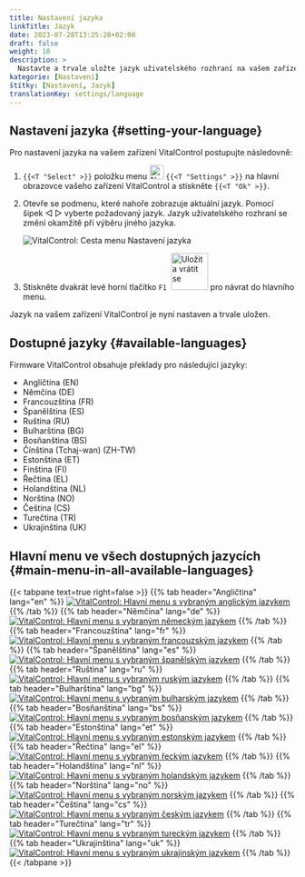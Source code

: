 ```yaml
---
title: Nastavení jazyka
linkTitle: Jazyk
date: 2023-07-28T13:25:28+02:00
draft: false
weight: 10
description: >
  Nastavte a trvale uložte jazyk uživatelského rozhraní na vašem zařízení VitalControl.
kategorie: [Nastavení]
štítky: [Nastavení, Jazyk]
translationKey: settings/language
---
```

## Nastavení jazyka {#setting-your-language}

Pro nastavení jazyka na vašem zařízení VitalControl postupujte následovně:

1. `{{<T "Select" >}}` položku menu <img src="/icons/gear.svg" width="25" align="bottom" alt="Nastavení" /> `{{<T "Settings" >}}` na hlavní obrazovce vašeho zařízení VitalControl a stiskněte `{{<T "Ok" >}}`.

1. Otevře se podmenu, které nahoře zobrazuje aktuální jazyk. Pomocí šipek ◁ ▷ vyberte požadovaný jazyk. Jazyk uživatelského rozhraní se změní okamžitě při výběru jiného jazyka.

   ![VitalControl: Cesta menu Nastavení jazyka](../images/select-lang.png "Nastavení jazyka")

1. Stiskněte dvakrát levé horní tlačítko `F1` &nbsp;<img src="/icons/footer/save_exit.svg" width="65" align="bottom" alt="Uložit a vrátit se" /> pro návrat do hlavního menu.

Jazyk na vašem zařízení VitalControl je nyní nastaven a trvale uložen.

## Dostupné jazyky {#available-languages}

Firmware VitalControl obsahuje překlady pro následující jazyky:

- Angličtina (EN)
- Němčina (DE)
- Francouzština (FR)
- Španělština (ES)
- Ruština (RU)
- Bulharština (BG)
- Bosňanština (BS)
- Čínština (Tchaj-wan) (ZH-TW)
- Estonština (ET)
- Finština (FI)
- Řečtina (EL)
- Holandština (NL)
- Norština (NO)
- Čeština (CS)
- Turečtina (TR)
- Ukrajinština (UK)

## Hlavní menu ve všech dostupných jazycích {#main-menu-in-all-available-languages}

{{< tabpane text=true right=false >}}
  {{% tab header="Angličtina" lang="en" %}}
[![VitalControl: Hlavní menu s vybraným anglickým jazykem](/images/homescreen/english.png "Hlavní menu Angličtina")](/en/demo/ "Demo aplikace VitalControl (EN)")
  {{% /tab %}}
  {{% tab header="Němčina" lang="de" %}}
[![VitalControl: Hlavní menu s vybraným německým jazykem](/images/homescreen/german.png "Hlavní menu Němčina")](/demo/ "Demo aplikace VitalControl (DE)")
  {{% /tab %}}
  {{% tab header="Francouzština" lang="fr" %}}
[![VitalControl: Hlavní menu s vybraným francouzským jazykem](/images/homescreen/french.png "Hlavní menu Francouzština")](/fr/demo/ "Demo aplikace VitalControl (FR)")
  {{% /tab %}}
  {{% tab header="Španělština" lang="es" %}}
[![VitalControl: Hlavní menu s vybraným španělským jazykem](/images/homescreen/spanish.png "Hlavní menu Španělština")](/es/demo/ "Demo aplikace VitalControl (ES)")
  {{% /tab %}}
  {{% tab header="Ruština" lang="ru" %}}
[![VitalControl: Hlavní menu s vybraným ruským jazykem](/images/homescreen/russian.png "Hlavní menu Ruština")](/ru/demo/ "Demo aplikace VitalControl (RU)")
  {{% /tab %}}
  {{% tab header="Bulharština" lang="bg" %}}
[![VitalControl: Hlavní menu s vybraným bulharským jazykem](/images/homescreen/bulgarian.png "Hlavní menu Bulharština")](/bg/demo/ "Demo aplikace VitalControl (BG)")
  {{% /tab %}}
  {{% tab header="Bosňanština" lang="bs" %}}
[![VitalControl: Hlavní menu s vybraným bosňanským jazykem](/images/homescreen/bosnian.png "Hlavní menu Bosňanština")](/bs/demo/ "Demo aplikace VitalControl (BS)")
  {{% /tab %}}
  {{% tab header="Estonština" lang="et" %}}
[![VitalControl: Hlavní menu s vybraným estonským jazykem](/images/homescreen/estonian.png "Hlavní menu Estonština")](/et/demo/ "Demo aplikace VitalControl (ET)")
  {{% /tab %}}
  {{% tab header="Řečtina" lang="el" %}}
[![VitalControl: Hlavní menu s vybraným řeckým jazykem](/images/homescreen/greek.png "Hlavní menu Řečtina")](/el/demo/ "Demo aplikace VitalControl (EL)")
  {{% /tab %}}
  {{% tab header="Holandština" lang="nl" %}}
[![VitalControl: Hlavní menu s vybraným holandským jazykem](/images/homescreen/dutch.png "Hlavní menu Holandština")](/nl/demo/ "Demo aplikace VitalControl (NL)")
  {{% /tab %}}
  {{% tab header="Norština" lang="no" %}}
[![VitalControl: Hlavní menu s vybraným norským jazykem](/images/homescreen/norwegian.png "Hlavní menu Norština")](/no/demo/ "Demo aplikace VitalControl (NO)")
  {{% /tab %}}
  {{% tab header="Čeština" lang="cs" %}}
[![VitalControl: Hlavní menu s vybraným českým jazykem](/images/homescreen/czech.png "Hlavní menu Čeština")](/cs/demo/ "Demo aplikace VitalControl (CS)")
  {{% /tab %}}
  {{% tab header="Turečtina" lang="tr" %}}
[![VitalControl: Hlavní menu s vybraným tureckým jazykem](/images/homescreen/turkish.png "Hlavní menu Turečtina")](/tr/demo/ "Demo aplikace VitalControl (TR)")
  {{% /tab %}}
  {{% tab header="Ukrajinština" lang="uk" %}}
[![VitalControl: Hlavní menu s vybraným ukrajinským jazykem](/images/homescreen/ukrainian.png "Hlavní menu Ukrajinština")](/uk/demo/ "Demo aplikace VitalControl (UK)")
  {{% /tab %}}
{{< /tabpane >}}


